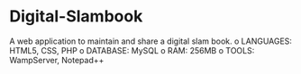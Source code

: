 # Digital-Slambook
A web application to maintain and share a digital slam book.
o LANGUAGES: HTML5, CSS, PHP
o DATABASE: MySQL
o RAM: 256MB
o TOOLS: WampServer, Notepad++
